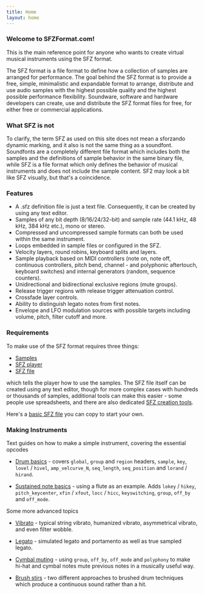 ```yaml
---
title: Home
layout: home
---
```

### Welcome to SFZFormat.com!

<div markdown="1" class="jumbotron p-4 mb-3">

This is the main reference point for anyone who wants to create virtual musical
instruments using the SFZ format.

The SFZ format is a file format to define how a collection of samples are
arranged for performance. The goal behind the SFZ format is to provide a free,
simple, minimalistic and expandable format to arrange, distribute and use audio
samples with the highest possible quality and the highest possible performance
flexibility. Soundware, software and hardware developers can create, use and
distribute the SFZ format files for free, for either free or commercial applications.

</div>

### What SFZ is not

To clarify, the term SFZ as used on this site does not mean a sforzando dynamic marking,
and it also is not the same thing as a soundfont. Soundfonts are a completely different
file format which includes both the samples and the definitions of sample behavior in the
same binary file, while SFZ is a file format which only defines the behavior of musical
instruments and does not include the sample content. SF2 may look a bit like SFZ visually,
but that's a coincidence.

### Features

- A .sfz definition file is just a text file. Consequently,
  it can be created by using any text editor.
- Samples of any bit depth (8/16/24/32-bit)
  and sample rate (44.1 kHz, 48 kHz, 384 kHz etc.), mono or stereo.
- Compressed and uncompressed sample formats can both be used within the same instrument.
- Loops embedded in sample files or configured in the SFZ.
- Velocity layers, round robins, keyboard splits and layers.
- Sample playback based on MIDI controllers (note on, note off,
  continuous controllers, pitch bend, channel - and polyphonic aftertouch,
  keyboard switches) and internal generators (random, sequence counters).
- Unidirectional and bidirectional exclusive regions (mute groups).
- Release trigger regions with release trigger attenuation control.
- Crossfade layer controls.
- Ability to distinguish legato notes from first notes.
- Envelope and LFO modulation sources with possible targets including volume,
  pitch, filter cutoff and more.

### Requirements

To make use of the SFZ format requires three things:

- [Samples]
- [SFZ player]
- [SFZ file]

which tells the player how to use the samples. The SFZ file itself can be created
using any text editor, though for more complex cases with hundreds or thousands
of samples, additional tools can make this easier - some people use spreadsheets,
and there are also dedicated [SFZ creation tools].

Here's a [basic SFZ file] you can copy to start your own.

### Making Instruments

Text guides on how to make a simple instrument, covering the essential opcodes

- [Drum basics] - covers `global`, `group` and
  `region` headers, `sample`, `key`, `lovel` / `hivel`, `amp_velcurve_N`,
  `seq_length`, `seq_position` and `lorand` / `hirand`.

- [Sustained note basics] - using a flute
  as an example.
  Adds `lokey` / `hikey`, `pitch_keycenter`, `xfin` / `xfout`, `locc` / `hicc`,
  `keyswitching`, `group`, `off_by` and `off_mode`.

Some more advanced topics

- [Vibrato] - typical string vibrato, humanized vibrato,
  asymmetrical vibrato, and even filter wobble.

- [Legato] - simulated legato and portamento as well as
  true sampled legato.

- [Cymbal muting] - using `group`, `off_by`, `off_mode`
  and `polyphony` to make hi-hat and cymbal notes mute previous notes
  in a musically useful way.

- [Brush stirs] - two different approaches to brushed
	drum techniques which produce a continuous sound rather than a hit.


[ARIA / Sforzando]:      /opcodes/?v=aria
[basic SFZ file]:        /tutorials/basic_sfz_file
[Brush stirs]:           /tutorials/brush_stirs
[Cymbal muting]:         /tutorials/cymbal_muting
[Drum basics]:           /tutorials/drum_basics
[list of SFZ 1 opcodes]: /opcodes/?v=1
[list of SFZ headers]:   /headers
[SFZ creation tools]:    /software/tools
[Samples]:               /opcodes/sample
[SFZ file]:              /tutorials/basic_sfz_file
[SFZ player]:            /software/players
[starting here]:         /opcodes/?v=2
[Sustained note basics]: /tutorials/sustained_note_basics
[Legato]:                /tutorials/legato
[Vibrato]:               /tutorials/vibrato
